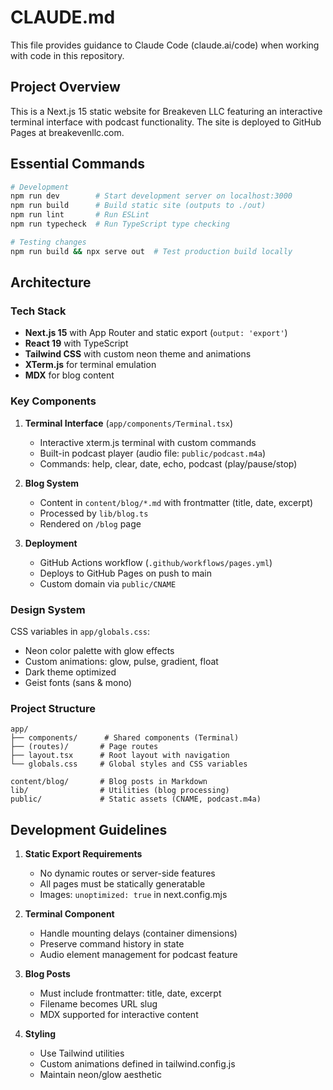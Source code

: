 # CLAUDE.md

This file provides guidance to Claude Code (claude.ai/code) when working with code in this repository.

## Project Overview

This is a Next.js 15 static website for Breakeven LLC featuring an interactive terminal interface with podcast functionality. The site is deployed to GitHub Pages at breakevenllc.com.

## Essential Commands

```bash
# Development
npm run dev        # Start development server on localhost:3000
npm run build      # Build static site (outputs to ./out)
npm run lint       # Run ESLint
npm run typecheck  # Run TypeScript type checking

# Testing changes
npm run build && npx serve out  # Test production build locally
```

## Architecture

### Tech Stack
- **Next.js 15** with App Router and static export (`output: 'export'`)
- **React 19** with TypeScript
- **Tailwind CSS** with custom neon theme and animations
- **XTerm.js** for terminal emulation
- **MDX** for blog content

### Key Components

1. **Terminal Interface** (`app/components/Terminal.tsx`)
   - Interactive xterm.js terminal with custom commands
   - Built-in podcast player (audio file: `public/podcast.m4a`)
   - Commands: help, clear, date, echo, podcast (play/pause/stop)

2. **Blog System**
   - Content in `content/blog/*.md` with frontmatter (title, date, excerpt)
   - Processed by `lib/blog.ts`
   - Rendered on `/blog` page

3. **Deployment**
   - GitHub Actions workflow (`.github/workflows/pages.yml`)
   - Deploys to GitHub Pages on push to main
   - Custom domain via `public/CNAME`

### Design System

CSS variables in `app/globals.css`:
- Neon color palette with glow effects
- Custom animations: glow, pulse, gradient, float
- Dark theme optimized
- Geist fonts (sans & mono)

### Project Structure

```
app/
├── components/      # Shared components (Terminal)
├── (routes)/       # Page routes
├── layout.tsx      # Root layout with navigation
└── globals.css     # Global styles and CSS variables

content/blog/       # Blog posts in Markdown
lib/                # Utilities (blog processing)
public/             # Static assets (CNAME, podcast.m4a)
```

## Development Guidelines

1. **Static Export Requirements**
   - No dynamic routes or server-side features
   - All pages must be statically generatable
   - Images: `unoptimized: true` in next.config.mjs

2. **Terminal Component**
   - Handle mounting delays (container dimensions)
   - Preserve command history in state
   - Audio element management for podcast feature

3. **Blog Posts**
   - Must include frontmatter: title, date, excerpt
   - Filename becomes URL slug
   - MDX supported for interactive content

4. **Styling**
   - Use Tailwind utilities
   - Custom animations defined in tailwind.config.js
   - Maintain neon/glow aesthetic